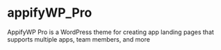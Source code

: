# appifyWP_Pro
AppifyWP Pro is a WordPress theme for creating app landing pages that supports multiple apps, team members, and more
